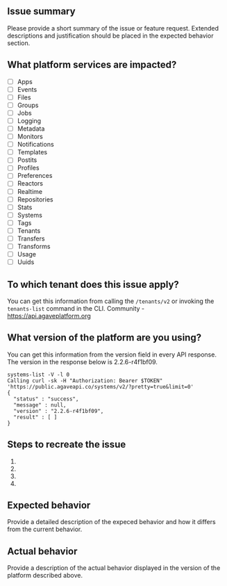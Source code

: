 ## Issue summary 

Please provide a short summary of the issue or feature request. Extended descriptions and justification should be placed in the expected behavior section.

## What platform services are impacted?

* [ ] Apps
* [ ] Events
* [ ] Files
* [ ] Groups
* [ ] Jobs
* [ ] Logging
* [ ] Metadata
* [ ] Monitors
* [ ] Notifications
* [ ] Templates
* [ ] Postits
* [ ] Profiles
* [ ] Preferences
* [ ] Reactors
* [ ] Realtime
* [ ] Repositories
* [ ] Stats
* [ ] Systems
* [ ] Tags
* [ ] Tenants
* [ ] Transfers
* [ ] Transforms
* [ ] Usage
* [ ] Uuids

## To which tenant does this issue apply?

You can get this information from calling the `/tenants/v2` or invoking the `tenants-list` command in the CLI. 
Community - https://api.agaveplatform.org

## What version of the platform are you using?

You can get this information from the version field in every API response. The version in the response below is 2.2.6-r4f1bf09.

```
systems-list -V -l 0
Calling curl -sk -H "Authorization: Bearer $TOKEN" 'https://public.agaveapi.co/systems/v2/?pretty=true&limit=0'
{
  "status" : "success",
  "message" : null,
  "version" : "2.2.6-r4f1bf09",
  "result" : [ ]
}
```

## Steps to recreate the issue

1. 
2. 
3. 
4. 

## Expected behavior  

Provide a detailed description of the expeced behavior and how it differs from the current behavior.

## Actual behavior  

Provide a description of the actual behavior displayed in the version of the platform described above.
